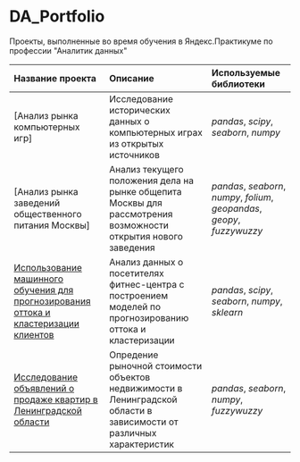 # DA_Portfolio
Проекты, выполненные во время обучения в Яндекс.Практикуме по профессии "Аналитик данных"

| Название проекта | Описание | Используемые библиотеки | 
| :---------------------- | :---------------------- | :---------------------- |
| [Анализ рынка компьютерных игр] | Исследование исторических данных о компьютерных играх из открытых источников| *pandas*, *scipy*, *seaborn*, *numpy* |
| [Анализ рынка заведений общественного питания Москвы] | Анализ текущего положения дела на рынке общепита Москвы для рассмотрения возможности открытия нового заведения| *pandas*, *seaborn*, *numpy*, *folium*, *geopandas*, *geopy*, *fuzzywuzzy* |
| [Использование машинного обучения для прогнозирования оттока и кластеризации клиентов](GymClients_project) | Анализ данных о посетителях фитнес-центра с построением моделей по прогнозированию оттока и кластеризации| *pandas*, *scipy*, *seaborn*, *numpy*, *sklearn* |
| [Исследование объявлений о продаже квартир в Ленинградской области](RealtySPb_project) | Опредение рыночной стоимости объектов недвижимости в Ленинградской области в зависимости от различных характеристик| *pandas*, *seaborn*, *numpy*, *fuzzywuzzy* |
